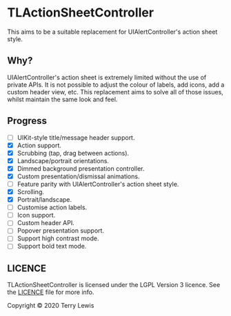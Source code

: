 # TLActionSheetController

This aims to be a suitable replacement for UIAlertController's action sheet style.

## Why?

UIAlertController's action sheet is extremely limited without the use of private APIs.
It is not possible to adjust the colour of labels, add icons, add a custom header view, etc.
This replacement aims to solve all of those issues, whilst maintain the same look and feel.

## Progress
- [ ] UIKit-style title/message header support.
- [x] Action support.
- [x] Scrubbing (tap, drag between actions).
- [x] Landscape/portrait orientations.
- [x] Dimmed background presentation controller.
- [x] Custom presentation/dismissal animations.
- [ ] Feature parity with UIAlertController's action sheet style.
- [x] Scrolling.
- [x] Portrait/landscape.
- [ ] Customise action labels.
- [ ] Icon support.
- [ ] Custom header API.
- [ ] Popover presentation support.
- [ ] Support high contrast mode.
- [ ] Support bold text mode.

## LICENCE
TLActionSheetController is licensed under the LGPL Version 3 licence. See the [LICENCE](LICENCE) file for more info.

Copyright © 2020 Terry Lewis
